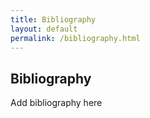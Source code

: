 ```yaml
---
title: Bibliography
layout: default
permalink: /bibliography.html
---
```


## Bibliography

Add bibliography here

